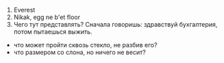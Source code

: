1) Everest
2) Nikak, egg ne b'et floor
3) Чего тут представлять? Сначала говоришь: здравствуй бухгалтерия, потом пытаешься выжить.
- что может пройти сквозь стекло, не разбив его?
- что размером со слона, но ничего не весит?
